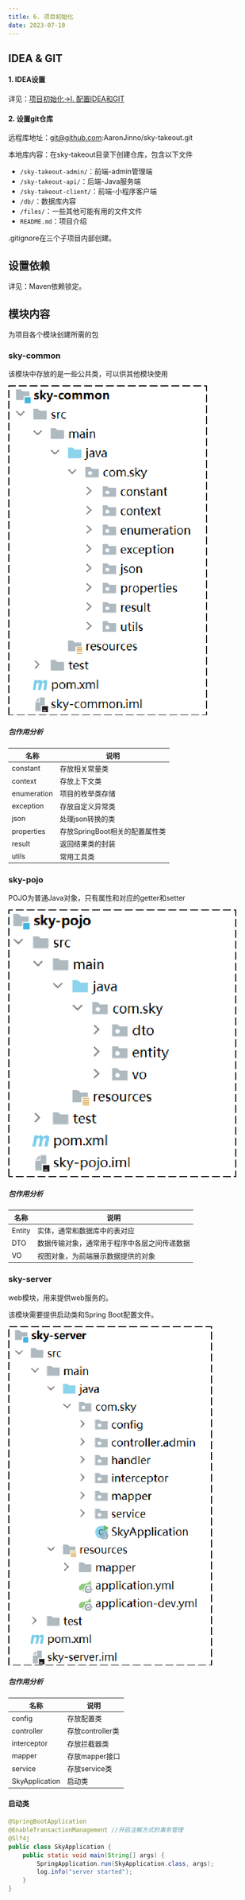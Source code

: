 ```yaml
---
title: 6. 项目初始化
date: 2023-07-10
---
```

## IDEA & GIT
#### 1. IDEA设置
详见：[项目初始化->Ⅰ. 配置IDEA和GIT](http://localhost:8888/java-doc/frame/springboot/x.dev/x-1.%E9%A1%B9%E7%9B%AE%E5%88%9D%E5%A7%8B%E5%8C%96.html#i-%E9%85%8D%E7%BD%AEidea%E5%92%8Cgit)

#### 2. 设置git仓库
远程库地址：git@github.com:AaronJinno/sky-takeout.git

本地库内容：在sky-takeout目录下创建仓库，包含以下文件
- `/sky-takeout-admin/`：前端-admin管理端
- `/sky-takeout-api/`：后端-Java服务端
- `/sky-takeout-client/`：前端-小程序客户端
- `/db/`：数据库内容
- `/files/`：一些其他可能有用的文件文件
- `README.md`：项目介绍

.gitignore在三个子项目内部创建。



## 设置依赖
详见：Maven依赖锁定。

## 模块内容
为项目各个模块创建所需的包
### sky-common
该模块中存放的是一些公共类，可以供其他模块使用

![007](/img/item/苍穹外卖/007.png)

##### 包作用分析
| 名称        | 说明                           |
| ----------- | ------------------------------ |
| constant    | 存放相关常量类                 |
| context     | 存放上下文类                   |
| enumeration | 项目的枚举类存储               |
| exception   | 存放自定义异常类               |
| json        | 处理json转换的类               |
| properties  | 存放SpringBoot相关的配置属性类 |
| result      | 返回结果类的封装               |
| utils       | 常用工具类                     |


### sky-pojo
POJO为普通Java对象，只有属性和对应的getter和setter

![008](/img/item/苍穹外卖/008.png)

##### 包作用分析

| **名称** | **说明**                                     |
| -------- | -------------------------------------------- |
| Entity   | 实体，通常和数据库中的表对应                 |
| DTO      | 数据传输对象，通常用于程序中各层之间传递数据 |
| VO       | 视图对象，为前端展示数据提供的对象           |

### sky-server
web模块，用来提供web服务的。

该模块需要提供启动类和Spring Boot配置文件。

![009](/img/item/苍穹外卖/009.png)

##### 包作用分析
| 名称           | 说明             |
| -------------- | ---------------- |
| config         | 存放配置类       |
| controller     | 存放controller类 |
| interceptor    | 存放拦截器类     |
| mapper         | 存放mapper接口   |
| service        | 存放service类    |
| SkyApplication | 启动类           |


#### 启动类
```java
@SpringBootApplication
@EnableTransactionManagement //开启注解方式的事务管理
@Slf4j
public class SkyApplication {
    public static void main(String[] args) {
        SpringApplication.run(SkyApplication.class, args);
        log.info("server started");
    }
}
```

